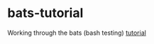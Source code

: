 # bats-tutorial
Working through the bats (bash testing) [tutorial](https://bats-core.readthedocs.io/en/stable/tutorial.html)
